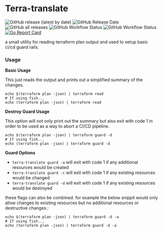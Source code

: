 # Terra-translate

![GitHub release (latest by date)](https://img.shields.io/github/v/release/LucasCarioca/terra-translate)
![GitHub Release Date](https://img.shields.io/github/release-date/LucasCarioca/terra-translate)
![GitHub all releases](https://img.shields.io/github/downloads/LucasCarioca/terra-translate/total)
![GitHub Workflow Status](https://img.shields.io/github/workflow/status/LucasCarioca/terra-translate/Release?label=release)
![GitHub Workflow Status](https://img.shields.io/github/workflow/status/LucasCarioca/terra-translate/CI?label=CI)
[![Go Report Card](https://goreportcard.com/badge/github.com/LucasCarioca/terra-translate)](https://goreportcard.com/report/github.com/LucasCarioca/terra-translate)

a small utility for reading terraform plan output and used to setup basic ci/cd guard rails.

### Usage

**Basic Usage**

This just reads the output and prints out a simplified summary of the changes.
```shell
echo $(terraform plan -json) | terraform read
# If using fish...
echo (terraform plan -json) | terraform read
```

**Destroy Guard Usage**

This option will not only print out the summary but also exit with code 1 in order to be used as a way to abort a CI/CD pipeline.
```shell
echo $(terraform plan -json) | terraform guard -d
# If using fish...
echo (terraform plan -json) | terraform guard -d
```

**Guard Options**

- `terra-translate guard -a` will exit with code 1 if any additional resources would be created
- `terra-translate guard -c` will exit with code 1 if any existing resources would be changed
- `terra-translate guard -d` will exit with code 1 if any existing resources would be destroyed

these flags can also be combined. for example the below snippit would only allow changes to existing resources but no additional resources or destructive changes.: 
```shell
echo $(terraform plan -json) | terraform guard -d -a 
# If using fish...
echo (terraform plan -json) | terraform guard -d -a 
```